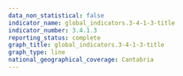 ```yaml
---
data_non_statistical: false
indicator_name: global_indicators.3-4-1-3-title
indicator_number: 3.4.1.3
reporting_status: complete
graph_title: global_indicators.3-4-1-3-title
graph_type: line
national_geographical_coverage: Cantabria
---
```

